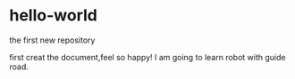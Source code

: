 # hello-world
the first new repository

first creat the document,feel so happy!
I am going to learn robot with guide road.
